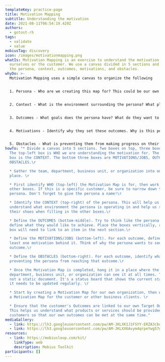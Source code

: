 ```yaml
---
templateKey: practice-page
title: Motivation Mapping
subtitle: Understanding the motivation
date: 2021-08-11T06:54:19.420Z
authors:
  - gotost-rh
tags:
  - validate
  - value
mobiusTag: discovery
icon: /images/motivationmapping.png
whatIs: Motivation Mapping is an exercise to understand the motivation for
  ourselves or the customer. We use a canvas divided in 5 sections and identify
  the persona, context, outcomes, motivations, and obstacles.
whyDo: >-
  Motivation Mapping uses a simple canvas to organize the following


  1﻿. Persona - Who are we creating this map for? This could be our own organization, a specific target customer, or a corporate client. 


  2﻿. Context - What is the environment surrounding the persona? What platform are we operating on? What are the factors impacting our environment?


  3﻿. Outcomes - What goals does the persona have? What do they want to achieve? What state should they be in to say that they have reached their goals?


  4﻿. Motivations - Identify why they set these outcomes. Why is this person pursuing these goals?


  5﻿. Obstacles - What is preventing them from making progress on their objectives? What are the impediments?
howTo: "* Divide a canvas into 5 sections. Two boxes on top, three boxes below.
  The top-left box is WHO we are understanding the motivation for. The top-right
  box is the CONTEXT. The bottom three boxes are MOTIVATIONS/JOBS, OUTCOMES, and
  OBSTACLES.\r

  * Gather the team, department, business unit, or organization into one
  place. \r

  * First identify WHO (top-left) the Motivation Map is for, then work on the
  other boxes. If this is a specific customer, be sure to narrow down the
  persona. Don't forget to give the persona a name!\r

  * Identify the CONTEXT (top-right) of the persona. This will help us
  understand what environment the persona is operating in and help us step into
  their shoes when filling in the other boxes.\r

  * Define the OUTCOMES (bottom-middle). Try to think like the persona and
  define what they would like to achieve. Place the boxes vertically, as each
  box will need to link to an item in the next section.\r

  * Define the MOTIVATIONS/JOBS (bottom-left). For each outcome, define at
  least one motivation behind it. Think of why the persona wants to see that
  outcome.\r

  * Define the OBSTACLES (bottom-right). For each outcome, identify what is
  preventing the persona from reaching that outcome.\r

  * Once the Motivation Map is completed, hang it in a place where the team,
  department, business unit, or organization can see it at all times. This is
  not a static document. It's a status board that shows the current state, and
  it needs to be updated regularly. \r

  * Start by creating a Motivation Map for our own organization, then work on
  a Motivation Map for the customer or other business clients. \r

  * Ensure that the customer's Outcomes are linked to our own Target Outcomes.
  This helps us understand what products or services should be provided for our
  customers so that our own outcomes can be met at the same time."
mediaGallery:
  - link: https://lh3.googleusercontent.com/pw/AM-JKLXK1J1FSYY-ERZA3cbuLx1jdLHF3qcGqvbkZ7D_MkNVoVN-t4EkrUYBMui-havcq-wFxuoM4u-kDDdnf49PHq587YwnWa1eZvnC4pBo6gILdI-F0u1WrBMqkRnZJlwqiyuzMViOEZmqmkjFaJ9HgBom=w1555-h876-no
  - link: https://lh3.googleusercontent.com/pw/AM-JKLXX6Avym4qrpeYwg57go24I_KyV8wlE6Y4kjTORX26p5LXVfnDZftbZO6eDy2OsYe-pkXM75mhUBGIX30FVncavaLPn7xgh7jQK8UrVsMmyVbtItrDgS3ElM4EwBYTJekm8DeITgJfpcskgspvcO9qA=w1103-h624-no
resources:
  - link: https://mobiusloop.com/kit/
    linkType: web
    description: Mobius Toolkit
participants: []
---
```

